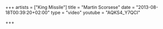 +++
artists = ["King Missile"]
title = "Martin Scorsese"
date = "2013-08-18T00:39:20+02:00"
type = "video"
youtube = "AQKS4_Y7QCI"

+++
